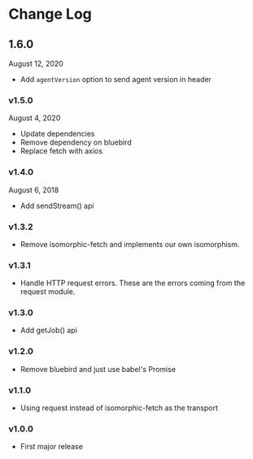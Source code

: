 # Change Log

## 1.6.0
August 12, 2020

* Add `agentVersion` option to send agent version in header

### v1.5.0
August 4, 2020

* Update dependencies
* Remove dependency on bluebird
* Replace fetch with axios

### v1.4.0
August 6, 2018

* Add sendStream() api

### v1.3.2

* Remove isomorphic-fetch and implements our own isomorphism.

### v1.3.1
* Handle HTTP request errors. These are the errors coming from the request module.

### v1.3.0

* Add getJob() api

### v1.2.0

* Remove bluebird and just use babel's Promise

### v1.1.0

* Using request instead of isomorphic-fetch as the transport

### v1.0.0

* First major release
